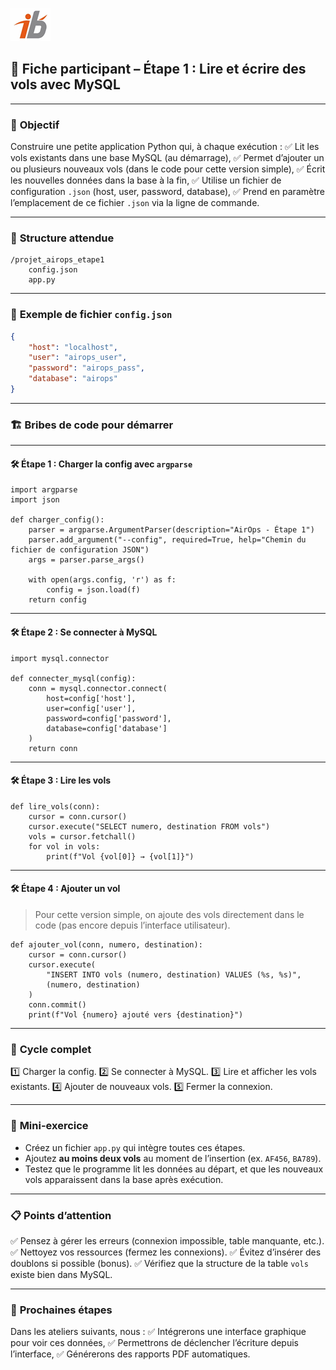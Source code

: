 ![Logo](images\logo.png)


## 🧩 Fiche participant – Étape 1 : Lire et écrire des vols avec MySQL

---

### 🎯 **Objectif**

Construire une petite application Python qui, à chaque exécution :
✅ Lit les vols existants dans une base MySQL (au démarrage),
✅ Permet d’ajouter un ou plusieurs nouveaux vols (dans le code pour cette version simple),
✅ Écrit les nouvelles données dans la base à la fin,
✅ Utilise un fichier de configuration `.json` (host, user, password, database),
✅ Prend en paramètre l’emplacement de ce fichier `.json` via la ligne de commande.

---

### 📂 **Structure attendue**

```
/projet_airops_etape1
    config.json
    app.py
```

---

### 📄 **Exemple de fichier `config.json`**

```json
{
    "host": "localhost",
    "user": "airops_user",
    "password": "airops_pass",
    "database": "airops"
}
```

---

### 🏗 **Bribes de code pour démarrer**

---

#### 🛠 Étape 1 : Charger la config avec `argparse`

```
import argparse
import json

def charger_config():
    parser = argparse.ArgumentParser(description="AirOps - Étape 1")
    parser.add_argument("--config", required=True, help="Chemin du fichier de configuration JSON")
    args = parser.parse_args()

    with open(args.config, 'r') as f:
        config = json.load(f)
    return config
```

---

#### 🛠 Étape 2 : Se connecter à MySQL

```
import mysql.connector

def connecter_mysql(config):
    conn = mysql.connector.connect(
        host=config['host'],
        user=config['user'],
        password=config['password'],
        database=config['database']
    )
    return conn
```

---

#### 🛠 Étape 3 : Lire les vols

```
def lire_vols(conn):
    cursor = conn.cursor()
    cursor.execute("SELECT numero, destination FROM vols")
    vols = cursor.fetchall()
    for vol in vols:
        print(f"Vol {vol[0]} → {vol[1]}")
```

---

#### 🛠 Étape 4 : Ajouter un vol

> Pour cette version simple, on ajoute des vols directement dans le code (pas encore depuis l’interface utilisateur).

```
def ajouter_vol(conn, numero, destination):
    cursor = conn.cursor()
    cursor.execute(
        "INSERT INTO vols (numero, destination) VALUES (%s, %s)",
        (numero, destination)
    )
    conn.commit()
    print(f"Vol {numero} ajouté vers {destination}")
```

---

### 🔄 **Cycle complet**

1️⃣ Charger la config.
2️⃣ Se connecter à MySQL.
3️⃣ Lire et afficher les vols existants.
4️⃣ Ajouter de nouveaux vols.
5️⃣ Fermer la connexion.

---

### 🧪 **Mini-exercice**

* Créez un fichier `app.py` qui intègre toutes ces étapes.
* Ajoutez **au moins deux vols** au moment de l’insertion (ex. `AF456`, `BA789`).
* Testez que le programme lit les données au départ, et que les nouveaux vols apparaissent dans la base après exécution.

---

### 📋 **Points d’attention**

✅ Pensez à gérer les erreurs (connexion impossible, table manquante, etc.).
✅ Nettoyez vos ressources (fermez les connexions).
✅ Évitez d’insérer des doublons si possible (bonus).
✅ Vérifiez que la structure de la table `vols` existe bien dans MySQL.

---

### 💬 **Prochaines étapes**

Dans les ateliers suivants, nous :
✅ Intégrerons une interface graphique pour voir ces données,
✅ Permettrons de déclencher l’écriture depuis l’interface,
✅ Générerons des rapports PDF automatiques.

